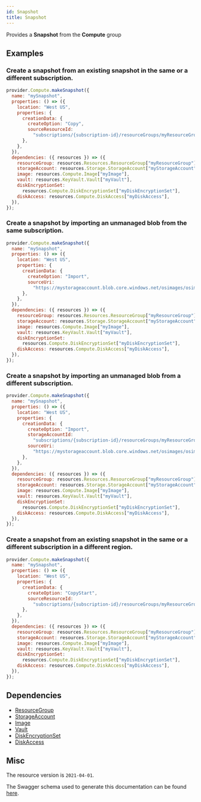 ```yaml
---
id: Snapshot
title: Snapshot
---
```

Provides a **Snapshot** from the **Compute** group
## Examples
### Create a snapshot from an existing snapshot in the same or a different subscription.
```js
provider.Compute.makeSnapshot({
  name: "mySnapshot",
  properties: () => ({
    location: "West US",
    properties: {
      creationData: {
        createOption: "Copy",
        sourceResourceId:
          "subscriptions/{subscription-id}/resourceGroups/myResourceGroup/providers/Microsoft.Compute/snapshots/mySnapshot1",
      },
    },
  }),
  dependencies: ({ resources }) => ({
    resourceGroup: resources.Resources.ResourceGroup["myResourceGroup"],
    storageAccount: resources.Storage.StorageAccount["myStorageAccount"],
    image: resources.Compute.Image["myImage"],
    vault: resources.KeyVault.Vault["myVault"],
    diskEncryptionSet:
      resources.Compute.DiskEncryptionSet["myDiskEncryptionSet"],
    diskAccess: resources.Compute.DiskAccess["myDiskAccess"],
  }),
});

```

### Create a snapshot by importing an unmanaged blob from the same subscription.
```js
provider.Compute.makeSnapshot({
  name: "mySnapshot",
  properties: () => ({
    location: "West US",
    properties: {
      creationData: {
        createOption: "Import",
        sourceUri:
          "https://mystorageaccount.blob.core.windows.net/osimages/osimage.vhd",
      },
    },
  }),
  dependencies: ({ resources }) => ({
    resourceGroup: resources.Resources.ResourceGroup["myResourceGroup"],
    storageAccount: resources.Storage.StorageAccount["myStorageAccount"],
    image: resources.Compute.Image["myImage"],
    vault: resources.KeyVault.Vault["myVault"],
    diskEncryptionSet:
      resources.Compute.DiskEncryptionSet["myDiskEncryptionSet"],
    diskAccess: resources.Compute.DiskAccess["myDiskAccess"],
  }),
});

```

### Create a snapshot by importing an unmanaged blob from a different subscription.
```js
provider.Compute.makeSnapshot({
  name: "mySnapshot",
  properties: () => ({
    location: "West US",
    properties: {
      creationData: {
        createOption: "Import",
        storageAccountId:
          "subscriptions/{subscription-id}/resourceGroups/myResourceGroup/providers/Microsoft.Storage/storageAccounts/myStorageAccount",
        sourceUri:
          "https://mystorageaccount.blob.core.windows.net/osimages/osimage.vhd",
      },
    },
  }),
  dependencies: ({ resources }) => ({
    resourceGroup: resources.Resources.ResourceGroup["myResourceGroup"],
    storageAccount: resources.Storage.StorageAccount["myStorageAccount"],
    image: resources.Compute.Image["myImage"],
    vault: resources.KeyVault.Vault["myVault"],
    diskEncryptionSet:
      resources.Compute.DiskEncryptionSet["myDiskEncryptionSet"],
    diskAccess: resources.Compute.DiskAccess["myDiskAccess"],
  }),
});

```

### Create a snapshot from an existing snapshot in the same or a different subscription in a different region.
```js
provider.Compute.makeSnapshot({
  name: "mySnapshot",
  properties: () => ({
    location: "West US",
    properties: {
      creationData: {
        createOption: "CopyStart",
        sourceResourceId:
          "subscriptions/{subscription-id}/resourceGroups/myResourceGroup/providers/Microsoft.Compute/snapshots/mySnapshot1",
      },
    },
  }),
  dependencies: ({ resources }) => ({
    resourceGroup: resources.Resources.ResourceGroup["myResourceGroup"],
    storageAccount: resources.Storage.StorageAccount["myStorageAccount"],
    image: resources.Compute.Image["myImage"],
    vault: resources.KeyVault.Vault["myVault"],
    diskEncryptionSet:
      resources.Compute.DiskEncryptionSet["myDiskEncryptionSet"],
    diskAccess: resources.Compute.DiskAccess["myDiskAccess"],
  }),
});

```
## Dependencies
- [ResourceGroup](../Resources/ResourceGroup.md)
- [StorageAccount](../Storage/StorageAccount.md)
- [Image](../Compute/Image.md)
- [Vault](../KeyVault/Vault.md)
- [DiskEncryptionSet](../Compute/DiskEncryptionSet.md)
- [DiskAccess](../Compute/DiskAccess.md)
## Misc
The resource version is `2021-04-01`.

The Swagger schema used to generate this documentation can be found [here](https://github.com/Azure/azure-rest-api-specs/tree/main/specification/compute/resource-manager/Microsoft.Compute/stable/2021-04-01/disk.json).
